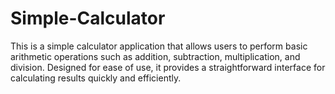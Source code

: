 # Simple-Calculator
This is a simple calculator application that allows users to perform basic arithmetic operations such as addition, subtraction, multiplication, and division. Designed for ease of use, it provides a straightforward interface for calculating results quickly and efficiently.

